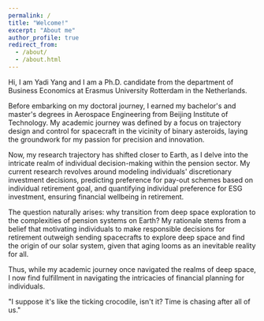 ```yaml
---
permalink: /
title: "Welcome!"
excerpt: "About me"
author_profile: true
redirect_from: 
  - /about/
  - /about.html
---
```


Hi, I am Yadi Yang and I am a Ph.D. candidate from the department of Business Economics at Erasmus University Rotterdam in the Netherlands. 

Before embarking on my doctoral journey, I earned my bachelor's and master's degrees in Aerospace Engineering from Beijing Institute of Technology. My academic journey was defined by a focus on trajectory design and control for spacecraft in the vicinity of binary asteroids, laying the groundwork for my passion for precision and innovation.

Now, my research trajectory has shifted closer to Earth, as I delve into the intricate realm of individual decision-making within the pension sector. My current research revolves around modeling individuals' discretionary investment decisions, predicting preference for pay-out schemes based on individual retirement goal, and quantifying individual preference for ESG investment, ensuring financial wellbeing in retirement.

The question naturally arises: why transition from deep space exploration to the complexities of pension systems on Earth? My rationale stems from a belief that motivating individuals to make responsible decisions for retirement outweigh sending spacecrafts to explore deep space and find the origin of our solar system, given that aging looms as an inevitable reality for all.

Thus, while my academic journey once navigated the realms of deep space, I now find fulfillment in navigating the intricacies of financial planning for individuals. 

"I suppose it's like the ticking crocodile, isn't it? Time is chasing after all of us."
